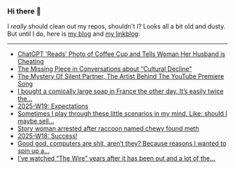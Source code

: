 ### Hi there 👋

I _really_ should clean out my repos, shouldn't I? Looks all a bit old and dusty. But until I do, here is [my blog](https://lostfocus.de/) and [my linkblog](https://dominikschwind.com/links):

--- 

<!-- POST-LIST:START -->
- [ChatGPT &#39;Reads&#39; Photo of Coffee Cup and Tells Woman Her Husband is Cheating](https://petapixel.com/2025/05/14/chatgpt-reads-photo-of-coffee-cup-and-tells-woman-her-husband-is-cheating/)
- [The Missing Piece in Conversations about “Cultural Decline”](https://culture.ghost.io/the-missing-piece-in-conversations-about-cultural-decline/)
- [The Mystery Of Silent Partner, The Artist Behind The YouTube Premiere Song](https://uproxx.com/music/silent-partner-youtube-premiere-song/)
- [I bought a comically large soap in France the other day. It’s easily twice the…](https://lostfocus.de/2025/05/12/234613/)
- [2025-W19: Expectations](https://lostfocus.de/2025/05/11/2025-w19-expectations/)
- [Sometimes I play through these little scenarios in my mind. Like: should I maybe sell…](https://lostfocus.de/2025/05/09/234601/)
- [Story woman arrested after raccoon named chewy found meth](https://abcnews.go.com/US/woman-arrested-after-raccoon-named-chewy-found-meth/story?id=121546807)
- [2025-W18: Success!](https://lostfocus.de/2025/05/04/2025-w18-success/)
- [Good god, computers are shit, aren’t they? Because reasons I wanted to spin up a…](https://lostfocus.de/2025/05/03/234582/)
- [I’ve watched “The Wire” years after it has been out and a lot of the…](https://lostfocus.de/2025/05/01/234575/)
<!-- POST-LIST:END -->

<!--
**lostfocus/lostfocus** is a ✨ _special_ ✨ repository because its `README.md` (this file) appears on your GitHub profile.

Here are some ideas to get you started:

- 🔭 I’m currently working on ...
- 🌱 I’m currently learning ...
- 👯 I’m looking to collaborate on ...
- 🤔 I’m looking for help with ...
- 💬 Ask me about ...
- 📫 How to reach me: ...
- 😄 Pronouns: ...
- ⚡ Fun fact: ...
-->

